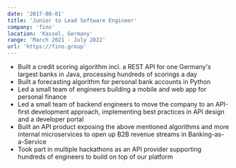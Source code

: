 ```yaml
---
date: '2017-08-01'
title: 'Junior to Lead Software Engineer'
company: 'fino'
location: 'Kassel, Germany'
range: 'March 2021 - July 2022'
url: 'https://fino.group'
---
```


- Built a credit scoring algorithm incl. a REST API for one Germany's largest banks in Java, processing hundreds of scorings a day
- Built a forecasting algorithm for personal bank accounts in Python
- Led a small team of engineers building a mobile and web app for personal finance
- Led a small team of backend engineers to move the company to an API-first development approach, implementing best practices in API design and a developer portal
- Built an API product exposing the above mentioned algorithms and more internal microservices to open up B2B revenue streams in Banking-as-a-Service
- Took part in multiple hackathons as an API provider supporting hundreds of engineers to build on top of our platform
